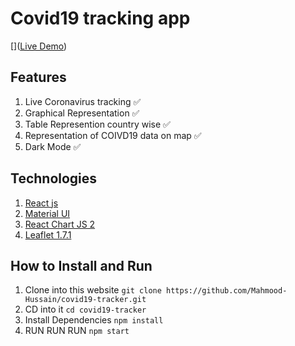 # Covid19 tracking app

[]([Live Demo](http://mhbhat.com/covid19-tracker/))

## Features

1. Live Coronavirus tracking ✅
2. Graphical Representation ✅
3. Table Represention country wise ✅
4. Representation of COIVD19 data on map ✅
5. Dark Mode ✅

## Technologies

1. [React js](https://reactjs.org/)
2. [Material UI](https://material-ui.com/)
3. [React Chart JS 2](https://www.npmjs.com/package/react-chartjs-2)
4. [Leaflet 1.7.1](https://leafletjs.com/)

## How to Install and Run

1. Clone into this website `git clone https://github.com/Mahmood-Hussain/covid19-tracker.git`
2. CD into it `cd covid19-tracker`
3. Install Dependencies `npm install`
4. RUN RUN RUN `npm start`
